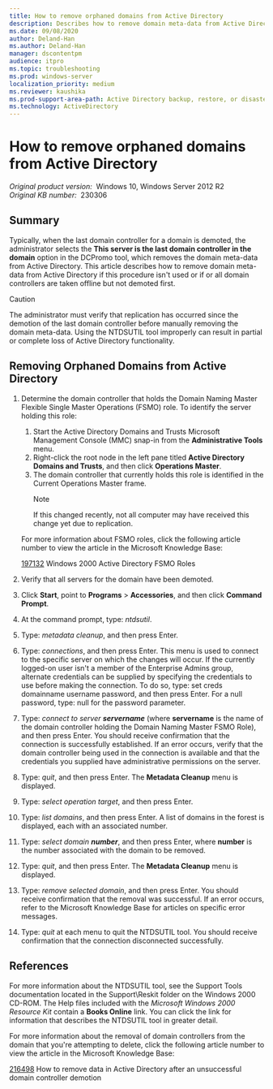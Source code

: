 ```yaml
---
title: How to remove orphaned domains from Active Directory
description: Describes how to remove domain meta-data from Active Directory if this procedure isn't used or if or all domain controllers are taken offline but not demoted first.
ms.date: 09/08/2020
author: Deland-Han
ms.author: Deland-Han
manager: dscontentpm
audience: itpro
ms.topic: troubleshooting
ms.prod: windows-server
localization_priority: medium
ms.reviewer: kaushika
ms.prod-support-area-path: Active Directory backup, restore, or disaster recovery
ms.technology: ActiveDirectory
---
```

# How to remove orphaned domains from Active Directory  

_Original product version:_ &nbsp;Windows 10, Windows Server 2012 R2  
_Original KB number:_ &nbsp;230306

## Summary

Typically, when the last domain controller for a domain is demoted, the administrator selects the **This server is the last domain controller in the domain** option in the DCPromo tool, which removes the domain meta-data from Active Directory. This article describes how to remove domain meta-data from Active Directory if this procedure isn't used or if or all domain controllers are taken offline but not demoted first.

> [!CAUTION]
> The administrator must verify that replication has occurred since the demotion of the last domain controller before manually removing the domain meta-data. Using the NTDSUTIL tool improperly can result in partial or complete loss of Active Directory functionality.

## Removing Orphaned Domains from Active Directory

1. Determine the domain controller that holds the Domain Naming Master Flexible Single Master Operations (FSMO) role. To identify the server holding this role:
    1. Start the Active Directory Domains and Trusts Microsoft Management Console (MMC) snap-in from the **Administrative Tools** menu.
    2. Right-click the root node in the left pane titled **Active Directory Domains and Trusts**, and then click **Operations Master**.
    3. The domain controller that currently holds this role is identified in the Current Operations Master frame.
        > [!NOTE]
        > If this changed recently, not all computer may have received this change yet due to replication.

    For more information about FSMO roles, click the following article number to view the article in the Microsoft Knowledge Base:

    [197132](https://support.microsoft.com/help/197132) Windows 2000 Active Directory FSMO Roles  
2. Verify that all servers for the domain have been demoted.
3. Click **Start**, point to **Programs** > **Accessories**, and then click **Command Prompt**.
4. At the command prompt, type: *ntdsutil*.
5. Type: *metadata cleanup*, and then press Enter.
6. Type: *connections*, and then press Enter. This menu is used to connect to the specific server on which the changes will occur. If the currently logged-on user isn't a member of the Enterprise Admins group, alternate credentials can be supplied by specifying the credentials to use before making the connection. To do so, type: set creds domainname username password, and then press Enter. For a null password, type: null for the password parameter.
7. Type: *connect to server **servername*** (where **servername** is the name of the domain controller holding the Domain Naming Master FSMO Role), and then press Enter. You should receive confirmation that the connection is successfully established. If an error occurs, verify that the domain controller being used in the connection is available and that the credentials you supplied have administrative permissions on the server.
8. Type: *quit*, and then press Enter. The **Metadata Cleanup** menu is displayed.
9. Type: *select operation target*, and then press Enter.
10. Type: *list domains*, and then press Enter. A list of domains in the forest is displayed, each with an associated number.
11. Type: *select domain **number***, and then press Enter, where **number** is the number associated with the domain to be removed.
12. Type: *quit*, and then press Enter. The **Metadata Cleanup** menu is displayed.
13. Type: *remove selected domain*, and then press Enter. You should receive confirmation that the removal was successful. If an error occurs, refer to the Microsoft Knowledge Base for articles on specific error messages.
14. Type: *quit* at each menu to quit the NTDSUTIL tool. You should receive confirmation that the connection disconnected successfully.

## References

For more information about the NTDSUTIL tool, see the Support Tools documentation located in the Support\Reskit folder on the Windows 2000 CD-ROM. The Help files included with the *Microsoft Windows 2000 Resource Kit* contain a **Books Online** link. You can click the link for information that describes the NTDSUTIL tool in greater detail.

For more information about the removal of domain controllers from the domain that you're attempting to delete, click the following article number to view the article in the Microsoft Knowledge Base:

[216498](https://support.microsoft.com/help/216498) How to remove data in Active Directory after an unsuccessful domain controller demotion
